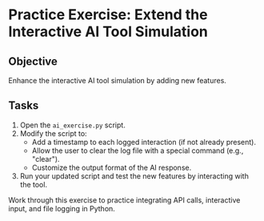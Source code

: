 # Practice Exercise: Extend the Interactive AI Tool Simulation

## Objective
Enhance the interactive AI tool simulation by adding new features.

## Tasks
1. Open the `ai_exercise.py` script.
2. Modify the script to:
   - Add a timestamp to each logged interaction (if not already present).
   - Allow the user to clear the log file with a special command (e.g., "clear").
   - Customize the output format of the AI response.
3. Run your updated script and test the new features by interacting with the tool.

Work through this exercise to practice integrating API calls, interactive input, and file logging in Python.